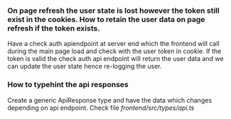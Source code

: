 ### On page refresh the user state is lost however the token still exist in the cookies. How to retain the user data on page refresh if the token exists.

Have a check auth apiendpoint at server end which the frontend will call during the main page load and check with the user token in cookie. If the token is valid the check auth api endpoint will return the user data and we can update the user state hence re-logging the user.

### How to typehint the api responses

Create a generic ApiResponse type and have the data which changes depending on api endpoint. Check file _frontend/src/types/api.ts_
